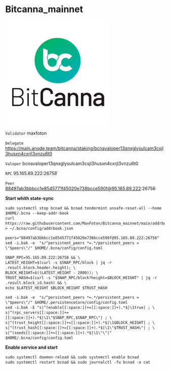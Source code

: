 # Bitcanna_mainnet
![ALT-logo](https://raw.githubusercontent.com/MaxFoton/Bitcanna_mainnet/main/BitCanna.png)

`Validator` maxfoton

`Delegate` https://main.anode.team/bitcanna/staking/bcnavaloper13qnxglysulcam3csjl3husxn4cxrjl3vnzu6t0

`Valoper` bcnavaloper13qnxglysulcam3csjl3husxn4cxrjl3vnzu6t0


`RPC` 95.165.89.222:26758`

`Peer` 88497ab3bbbcc1e8545771f45020e738bcce590f@95.165.89.222:26756

**Start whith state-sync**

```
sudo systemctl stop bcnad && bcnad tendermint unsafe-reset-all --home $HOME/.bcna --keep-addr-book
curl https://raw.githubusercontent.com/MaxFoton/Bitcanna_mainnet/main/addrbook.json > ~/.bcna/config/addrbook.json
```

```
peers="88497ab3bbbcc1e8545771f45020e738bcce590f@95.165.89.222:26756"
sed -i.bak -e  "s/^persistent_peers *=.*/persistent_peers = \"$peers\"/" $HOME/.bcna/config/config.toml
```

```
SNAP_RPC=95.165.89.222:26758 && \
LATEST_HEIGHT=$(curl -s $SNAP_RPC/block | jq -r .result.block.header.height); \
BLOCK_HEIGHT=$((LATEST_HEIGHT - 2000)); \
TRUST_HASH=$(curl -s "$SNAP_RPC/block?height=$BLOCK_HEIGHT" | jq -r .result.block_id.hash) && \
echo $LATEST_HEIGHT $BLOCK_HEIGHT $TRUST_HASH
```

```
sed -i.bak -e  "s/^persistent_peers *=.*/persistent_peers = \"$peers\"/" $HOME/.persistenceCore/config/config.toml
sed -i.bak -E "s|^(enable[[:space:]]+=[[:space:]]+).*$|\1true| ; \
s|^(rpc_servers[[:space:]]+=[[:space:]]+).*$|\1\"$SNAP_RPC,$SNAP_RPC\"| ; \
s|^(trust_height[[:space:]]+=[[:space:]]+).*$|\1$BLOCK_HEIGHT| ; \
s|^(trust_hash[[:space:]]+=[[:space:]]+).*$|\1\"$TRUST_HASH\"| ; \
s|^(seeds[[:space:]]+=[[:space:]]+).*$|\1\"\"|" $HOME/.bcna/config/config.toml
```

**Enable service and start**

```
sudo systemctl daemon-reload && sudo systemctl enable bcnad
sudo systemctl restart bcnad && sudo journalctl -fu bcnad -o cat
```
